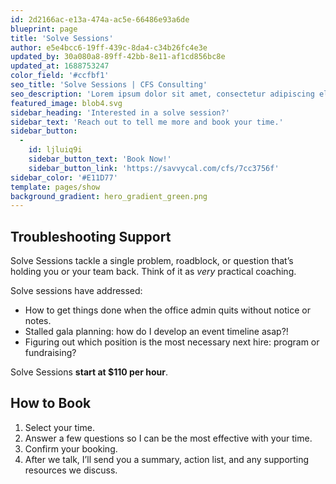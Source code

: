 ```yaml
---
id: 2d2166ac-e13a-474a-ac5e-66486e93a6de
blueprint: page
title: 'Solve Sessions'
author: e5e4bcc6-19ff-439c-8da4-c34b26fc4e3e
updated_by: 30a080a8-89ff-42bb-8e11-af1cd856bc8e
updated_at: 1688753247
color_field: '#ccfbf1'
seo_title: 'Solve Sessions | CFS Consulting'
seo_description: 'Lorem ipsum dolor sit amet, consectetur adipiscing elit, sed do eiusmod tempor incididunt ut labore et dolore magna aliqua.'
featured_image: blob4.svg
sidebar_heading: 'Interested in a solve session?'
sidebar_text: 'Reach out to tell me more and book your time.'
sidebar_button:
  -
    id: ljluiq9i
    sidebar_button_text: 'Book Now!'
    sidebar_button_link: 'https://savvycal.com/cfs/7cc3756f'
sidebar_color: '#E11D77'
template: pages/show
background_gradient: hero_gradient_green.png
---
```

## Troubleshooting Support

Solve Sessions tackle a single problem, roadblock, or question that’s holding you or your team back. Think of it as *very* practical coaching. 

Solve sessions have addressed:
- How to get things done when the office admin quits without notice or notes.
- Stalled gala planning: how do I develop an event timeline asap?!
- Figuring out which position is the most necessary next hire: program or fundraising?

Solve Sessions **start at $110 per hour**.

## How to Book
1. Select your time.
2. Answer a few questions so I can be the most effective with your time.
3. Confirm your booking.
4. After we talk, I’ll send you a summary, action list, and any supporting resources we discuss.